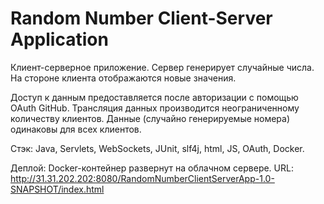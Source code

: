 # Random Number Client-Server Application

Клиент-серверное приложение.
Сервер генерирует случайные числа. 
На стороне клиента отображаются новые значения.

Доступ к данным предоставляется после авторизации с помощью OAuth GitHub.
Трансляция данных производится неограниченному количеству клиентов.
Данные (случайно генерируемые номера) одинаковы для всех клиентов.

Стэк:
Java, Servlets, WebSockets, JUnit, slf4j, html, JS, OAuth, Docker.

Деплой:
Docker-контейнер развернут на облачном сервере.
URL: http://31.31.202.202:8080/RandomNumberClientServerApp-1.0-SNAPSHOT/index.html
